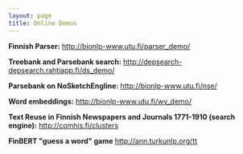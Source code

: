 ```yaml
---
layout: page
title: Online Demos
---
```


**Finnish Parser:** <http://bionlp-www.utu.fi/parser_demo/>

**Treebank and Parsebank search:** <http://depsearch-depsearch.rahtiapp.fi/ds_demo/>

**Parsebank on NoSketchEngline:** <http://bionlp-www.utu.fi/nse/>

**Word embeddings:** <http://bionlp-www.utu.fi/wv_demo/>

**Text Reuse in Finnish Newspapers and Journals 1771-1910 (search engine):** <http://comhis.fi/clusters>

**FinBERT "guess a word" game** <http://ann.turkunlp.org/tt>

